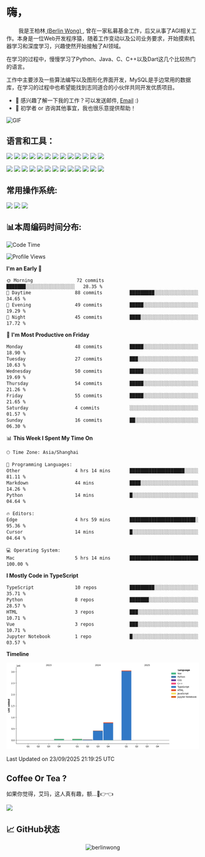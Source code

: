 # 嗨，
&nbsp;&nbsp;&nbsp;&nbsp;&nbsp;&nbsp;&nbsp;&nbsp;我是王柏林[ (Berlin Wong) ](https://github.com/berlinwong), 曾在一家私募基金工作，后又从事了AGI相关工作。本身是一位Web开发程序猿，随着工作变动以及公司业务要求，开始摸索机器学习和深度学习，兴趣使然开始接触了AI领域。

在学习的过程中，慢慢学习了Python、Java、C、C++以及Dart这几个比较热门的语言。

工作中主要涉及一些算法编写以及图形化界面开发，MySQL是手边常用的数据库，在学习的过程中也希望能找到志同道合的小伙伴共同开发优质项目。

- 💼 感兴趣了解一下我的工作？可以发送邮件, [Email](mailto:wzysws@gmail.com) :)
- 💬 初学者 or 咨询其他事宜，我也很乐意提供帮助！


<img style="margin: 0 auto;object-fit: cover;" alt="GIF" src="https://github.com/abhisheknaiidu/abhisheknaiidu/blob/master/code.gif?raw=true" />


## 语言和工具：
<code><img height="25" src='https://cdn.jsdelivr.net/gh/devicons/devicon/icons/python/python-original.svg'></code>
<code><img height="25" src='https://cdn.jsdelivr.net/gh/devicons/devicon/icons/java/java-original.svg'></code>
<code><img height="25" src='https://cdn.jsdelivr.net/gh/devicons/devicon/icons/cplusplus/cplusplus-original.svg'></code>
<code><img height="25" src='https://cdn.jsdelivr.net/gh/devicons/devicon/icons/dart/dart-original.svg'></code>
<code><img height="25" src='https://cdn.jsdelivr.net/gh/devicons/devicon/icons/git/git-original.svg'></code>
<code><img height="25" src='https://cdn.jsdelivr.net/gh/devicons/devicon/icons/docker/docker-original.svg'></code>
<code><img height="25" src='https://cdn.jsdelivr.net/gh/devicons/devicon/icons/mysql/mysql-original.svg'></code>
<code><img height="25" src='https://cdn.jsdelivr.net/gh/devicons/devicon/icons/html5/html5-original.svg'></code>
<code><img height="25" src='https://cdn.jsdelivr.net/gh/devicons/devicon/icons/css3/css3-original.svg'></code>
<code><img height="25" src='https://cdn.jsdelivr.net/gh/devicons/devicon/icons/javascript/javascript-original.svg'></code>
<code><img height="25" src='https://cdn.jsdelivr.net/gh/devicons/devicon/icons/less/less-plain-wordmark.svg'></code>
<code><img height="25" src='https://cdn.jsdelivr.net/gh/devicons/devicon/icons/flutter/flutter-original.svg'></code>
<code><img height="25" src='https://cdn.jsdelivr.net/gh/devicons/devicon/icons/jquery/jquery-original.svg'></code>

<code><img height="25" src='https://cdn.jsdelivr.net/gh/devicons/devicon/icons/anaconda/anaconda-original.svg'></code>
<code><img height="25" src='https://cdn.jsdelivr.net/gh/devicons/devicon/icons/pytorch/pytorch-original.svg'></code>
<code><img height="25" src='https://cdn.jsdelivr.net/gh/devicons/devicon/icons/jupyter/jupyter-original.svg'></code>
<code><img height="25" src='https://cdn.jsdelivr.net/gh/devicons/devicon/icons/flask/flask-original.svg'></code>
<code><img height="25" src='https://cdn.jsdelivr.net/gh/devicons/devicon/icons/markdown/markdown-original.svg'></code>
<code><img height="25" src='https://cdn.jsdelivr.net/gh/devicons/devicon/icons/latex/latex-original.svg'></code>
<code><img height="25" src='https://cdn.jsdelivr.net/gh/devicons/devicon/icons/cmake/cmake-original.svg'></code>
<code><img height="25" src='https://cdn.jsdelivr.net/gh/devicons/devicon/icons/nodejs/nodejs-original.svg'></code>
<code><img height="25" src='https://cdn.jsdelivr.net/gh/devicons/devicon/icons/npm/npm-original-wordmark.svg'></code>
<code><img height="25" src='https://cdn.jsdelivr.net/gh/devicons/devicon/icons/vuejs/vuejs-original.svg'></code>
<code><img height="25" src='https://cdn.jsdelivr.net/gh/devicons/devicon/icons/nginx/nginx-original.svg'></code>
<code><img height="25" src='https://cdn.jsdelivr.net/gh/devicons/devicon/icons/jetbrains/jetbrains-original.svg'></code>
<code><img height="25" src='https://cdn.jsdelivr.net/gh/devicons/devicon/icons/pycharm/pycharm-original.svg'></code>

## 常用操作系统:
<code><img height="25" src='https://cdn.jsdelivr.net/gh/devicons/devicon/icons/apple/apple-original.svg'></code>
<code><img height="25" src='https://cdn.jsdelivr.net/gh/devicons/devicon/icons/ubuntu/ubuntu-plain.svg'></code>
<code><img height="25" src='https://cdn.jsdelivr.net/gh/devicons/devicon/icons/windows8/windows8-original.svg'></code>

## 📊本周编码时间分布:
<!--START_SECTION:waka-->
![Code Time](http://img.shields.io/badge/Code%20Time-1%2C303%20hrs%2018%20mins-blue)

![Profile Views](http://img.shields.io/badge/Profile%20Views-0-blue)

**I'm an Early 🐤** 

```text
🌞 Morning                72 commits          ███████░░░░░░░░░░░░░░░░░░   28.35 % 
🌆 Daytime                88 commits          █████████░░░░░░░░░░░░░░░░   34.65 % 
🌃 Evening                49 commits          █████░░░░░░░░░░░░░░░░░░░░   19.29 % 
🌙 Night                  45 commits          ████░░░░░░░░░░░░░░░░░░░░░   17.72 % 
```
📅 **I'm Most Productive on Friday** 

```text
Monday                   48 commits          █████░░░░░░░░░░░░░░░░░░░░   18.90 % 
Tuesday                  27 commits          ███░░░░░░░░░░░░░░░░░░░░░░   10.63 % 
Wednesday                50 commits          █████░░░░░░░░░░░░░░░░░░░░   19.69 % 
Thursday                 54 commits          █████░░░░░░░░░░░░░░░░░░░░   21.26 % 
Friday                   55 commits          █████░░░░░░░░░░░░░░░░░░░░   21.65 % 
Saturday                 4 commits           ░░░░░░░░░░░░░░░░░░░░░░░░░   01.57 % 
Sunday                   16 commits          ██░░░░░░░░░░░░░░░░░░░░░░░   06.30 % 
```


📊 **This Week I Spent My Time On** 

```text
🕑︎ Time Zone: Asia/Shanghai

💬 Programming Languages: 
Other                    4 hrs 14 mins       ████████████████████░░░░░   81.11 % 
Markdown                 44 mins             ████░░░░░░░░░░░░░░░░░░░░░   14.26 % 
Python                   14 mins             █░░░░░░░░░░░░░░░░░░░░░░░░   04.64 % 

🔥 Editors: 
Edge                     4 hrs 59 mins       ████████████████████████░   95.36 % 
Cursor                   14 mins             █░░░░░░░░░░░░░░░░░░░░░░░░   04.64 % 

💻 Operating System: 
Mac                      5 hrs 14 mins       █████████████████████████   100.00 % 
```

**I Mostly Code in TypeScript** 

```text
TypeScript               10 repos            █████████░░░░░░░░░░░░░░░░   35.71 % 
Python                   8 repos             ███████░░░░░░░░░░░░░░░░░░   28.57 % 
HTML                     3 repos             ███░░░░░░░░░░░░░░░░░░░░░░   10.71 % 
Vue                      3 repos             ███░░░░░░░░░░░░░░░░░░░░░░   10.71 % 
Jupyter Notebook         1 repo              █░░░░░░░░░░░░░░░░░░░░░░░░   03.57 % 
```



**Timeline**

![Lines of Code chart](https://raw.githubusercontent.com/BerlinWong/BerlinWong/main/assets/bar_graph.png)


 Last Updated on 23/09/2025 21:19:25 UTC
<!--END_SECTION:waka-->


## Coffee Or Tea ?
如果你觉得，艾玛，这人真有趣，额...🥺👉👈

<a href="https://www.buymeacoffee.com/BerlinWong"><img src="https://img.buymeacoffee.com/button-api/?text=Buy me a coffee&emoji=&slug=BerlinWong&button_colour=FFDD00&font_colour=000000&font_family=Cookie&outline_colour=000000&coffee_colour=ffffff" /></a>


## 📈 **GitHub状态**
<p align="center"> <img src="https://github-readme-stats.vercel.app/api?username=berlinwong&show_icons=true&theme=swift" alt="berlinwong" />




